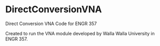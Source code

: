 # DirectConversionVNA
Direct Conversion VNA Code for ENGR 357

Created to run the VNA module developed by Walla Walla University in ENGR 357.
